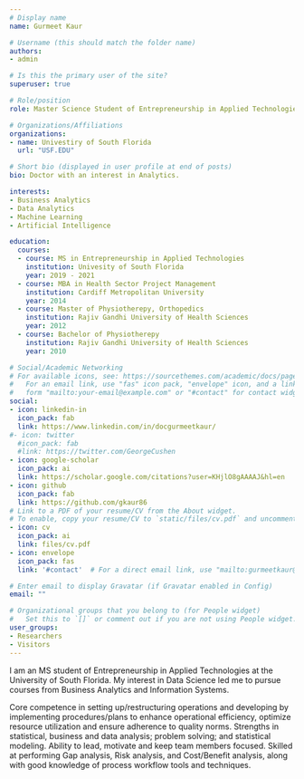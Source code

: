 ```yaml
---
# Display name
name: Gurmeet Kaur

# Username (this should match the folder name)
authors:
- admin

# Is this the primary user of the site?
superuser: true

# Role/position
role: Master Science Student of Entrepreneurship in Applied Technologies

# Organizations/Affiliations
organizations:
- name: Univestiry of South Florida
  url: "USF.EDU"

# Short bio (displayed in user profile at end of posts)
bio: Doctor with an interest in Analytics.

interests:
- Business Analytics
- Data Analytics
- Machine Learning
- Artificial Intelligence

education:
  courses:
  - course: MS in Entrepreneurship in Applied Technologies
    institution: Univesity of South Florida
    year: 2019 - 2021
  - course: MBA in Health Sector Project Management
    institution: Cardiff Metropolitan University
    year: 2014
  - course: Master of Physiotherepy, Orthopedics
    institution: Rajiv Gandhi University of Health Sciences
    year: 2012
  - course: Bachelor of Physiotherepy
    institution: Rajiv Gandhi University of Health Sciences
    year: 2010

# Social/Academic Networking
# For available icons, see: https://sourcethemes.com/academic/docs/page-builder/#icons
#   For an email link, use "fas" icon pack, "envelope" icon, and a link in the
#   form "mailto:your-email@example.com" or "#contact" for contact widget.
social:
- icon: linkedin-in
  icon_pack: fab
  link: https://www.linkedin.com/in/docgurmeetkaur/
#- icon: twitter
  #icon_pack: fab
  #link: https://twitter.com/GeorgeCushen
- icon: google-scholar
  icon_pack: ai
  link: https://scholar.google.com/citations?user=KHjlO8gAAAAJ&hl=en
- icon: github
  icon_pack: fab
  link: https://github.com/gkaur86
# Link to a PDF of your resume/CV from the About widget.
# To enable, copy your resume/CV to `static/files/cv.pdf` and uncomment the lines below.
- icon: cv
  icon_pack: ai
  link: files/cv.pdf
- icon: envelope
  icon_pack: fas
  link: '#contact'  # For a direct email link, use "mailto:gurmeetkaur@usf.edu".

# Enter email to display Gravatar (if Gravatar enabled in Config)
email: ""

# Organizational groups that you belong to (for People widget)
#   Set this to `[]` or comment out if you are not using People widget.
user_groups:
- Researchers
- Visitors
---
```


I am an MS student of Entrepreneurship in Applied Technologies at the University of South Florida. My interest in Data Science led me to pursue courses from Business Analytics and Information Systems.

Core competence in setting up/restructuring operations and developing by implementing procedures/plans to enhance operational efficiency, optimize resource utilization and ensure adherence to quality norms. Strengths in statistical, business and data analysis; problem solving; and statistical modeling. Ability to lead, motivate and keep team members focused. Skilled at performing Gap analysis, Risk analysis, and Cost/Benefit analysis, along with good knowledge of process workflow tools and techniques. 
